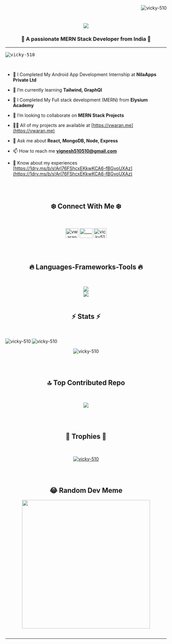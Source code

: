 <p align="right"> <img src="https://komarev.com/ghpvc/?username=vicky-510&label=Profile%20views&color=0e75b6&style=flat" alt="vicky-510" /> </p>


<h1 align="center">
  <a href="https://git.io/typing-svg">
    <img src="https://readme-typing-svg.herokuapp.com/?lines=Hi+There!+👋;+I'm+Vigneshwaran+M!;&center=true&size=30">
  </a>
</h1>
<h3 align="center">🌈 A passionate MERN Stack Developer from India 🌈</h3>
<hr>

<kbd><img src="https://github.com/vicky-510/vicky-510/assets/103897625/0ebcfb1e-1cc0-4a47-a51c-7efe237ef814" alt="vicky-510" /></kbd>

<br>

- 🔭 I Completed My Android App Development Internship at **NilaApps Private Ltd**

- 🌱 I’m currently learning **Tailwind, GraphQl**

- 🤝 I Completed My Full stack development (MERN) from **Elysium Academy**

- 👯 I’m looking to collaborate on **MERN Stack Projects**

- 👨‍💻 All of my projects are available at [https://vwaran.me](https://vwaran.me)

- 💬 Ask me about **React, MongoDB, Node, Express**

- 📫 How to reach me **vignesh510510@gmail.com**

- 📄 Know about my experiences [https://1drv.ms/b/s!Arl76FShcxEKkwKCA6-fBGvoUXAz](https://1drv.ms/b/s!Arl76FShcxEKkwKCA6-fBGvoUXAz)
<br>

<br>

<h2 align="center">❄️  Connect With Me ❄️ </h2>
<br>
<p align="center">
<a href="https://linkedin.com/in/vwaran" target="blank"><img align="center" src="https://raw.githubusercontent.com/rahuldkjain/github-profile-readme-generator/master/src/images/icons/Social/linked-in-alt.svg" alt="vwaran" height="30" width="40" /></a>
<a href="https://instagram.com/_________mr__hac_ker_________" target="blank"><img align="center" src="https://raw.githubusercontent.com/rahuldkjain/github-profile-readme-generator/master/src/images/icons/Social/instagram.svg" alt="_________mr__hac_ker_________" height="30" width="40" /></a>
<a href="https://www.hackerrank.com/vicky510" target="blank"><img align="center" src="https://raw.githubusercontent.com/rahuldkjain/github-profile-readme-generator/master/src/images/icons/Social/hackerrank.svg" alt="vicky510" height="30" width="40" /></a>
</p>
<br>

<br>
<h2 align="center">🔥 Languages-Frameworks-Tools 🔥</h2>
<br>
<p align="center">
  <a href="https://skillicons.dev">
    <img src="https://skillicons.dev/icons?i=react,nodejs,express,mongodb,html,css,sass,javascript,jquery,java,php" /><br>
    <img src="https://skillicons.dev/icons?i=bootstrap,git,github,mysql,redux,linux,vscode,netlify,render" />

  </a>
<br>
<br>


<h2 align="center">⚡ Stats ⚡</h2>
<br>

<p><img align="left" src="https://github-readme-streak-stats.herokuapp.com/?user=vicky-510&" alt="vicky-510" /></p>
<p><img align="center" src="https://github-readme-stats.vercel.app/api?username=vicky-510&show_icons=true&locale=en" alt="vicky-510" /></p>
<p align="center"  ><img  src="https://github-readme-stats.vercel.app/api/top-langs?username=vicky-510&show_icons=true&locale=en&layout=compact" alt="vicky-510" /></p>

<br>
<br>

<h2 align="center">🔝 Top Contributed Repo</h2>
<br>
<div align="center">
    
![](https://github-contributor-stats.vercel.app/api?username=vicky-510&limit=5&theme=chalk&combine_all_yearly_contributions=true) 

</div>
<br>
<br>

<h2 align="center">🌟 Trophies 🌟</h2>
<br>

<p align="center"> <a href="https://github.com/ryo-ma/github-profile-trophy"><img src="https://github-profile-trophy.vercel.app/?username=vicky-510" alt="vicky-510" /></a> </p>
<br>
<br>

<h2 align="center">😂 Random Dev Meme</h2>
<div align="center">
<img src='https://randommeme-five.vercel.app/' style="height: 400px;"/>
  </div>
<br>

---

